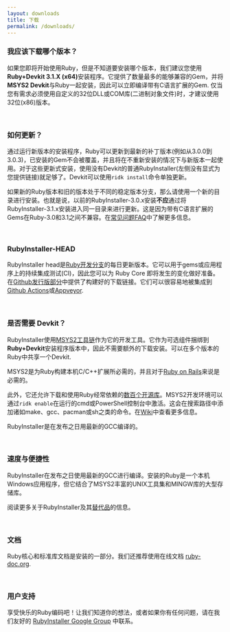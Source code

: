 ```yaml
---
layout: downloads
title: 下载
permalink: /downloads/
---
```


### 我应该下载哪个版本？

如果您即将开始使用Ruby，但是不知道要安装哪个版本，我们建议您使用<b>Ruby+Devkit 3.1.X (x64)</b>安装程序。它提供了数量最多的能够兼容的Gem，并将<b>MSYS2 Devkit</b>与Ruby一起安装，因此可以立即编译带有C语言扩展的Gem. 仅当您有需求必须使用自定义的32位DLL或COM库(二进制对象文件)时，才建议使用32位(x86)版本。

<br>

### 如何更新？

通过运行新版本的安装程序，Ruby可以更新到最新的补丁版本(例如从3.0.0到3.0.3)，已安装的Gem不会被覆盖，并且将在不重新安装的情况下与新版本一起使用。对于这些更新式安装，使用没有Devkit的普通RubyInstaller(左侧没有显式为您提供链接)就足够了。Devkit可以使用`ridk install`命令单独更新。

如果新的Ruby版本和旧的版本处于不同的稳定版本分支，那么请使用一个新的目录进行安装。也就是说，以前的RubyInstaller-3.0.x安装<b>不应</b>通过将RubyInstaller-3.1.x安装进入同一目录来进行更新。这是因为带有C语言扩展的Gems在Ruby-3.0和3.1之间不兼容。在[常见问题FAQ](https://github.com/oneclick/rubyinstaller2/wiki/FAQ#user-content-update-install)中了解更多信息。

<br>

### RubyInstaller-HEAD

RubyInstaller head是[Ruby开发分支](https://github.com/ruby/ruby/)的每日更新版本。它可以用于gems或应用程序上的持续集成测试(CI)，因此您可以为 Ruby Core 即将发生的变化做好准备。在[Github发行版部分](https://github.com/oneclick/rubyinstaller2/releases/tag/rubyinstaller-head)中提供了构建好的下载链接。它们可以很容易地被集成到[Github Actions](https://github.com/oneclick/rubyinstaller2/wiki/For-gem-developers#user-content-github-actions)或[Appveyor](https://github.com/oneclick/rubyinstaller2/wiki/For-gem-developers#user-content-appveyor).

<br>

### 是否需要 Devkit？

RubyInstaller使用[MSYS2工具链](http://www.msys2.org)作为它的开发工具。它作为可选组件捆绑到<b>Ruby+Devkit</b>安装程序版本中，因此不需要额外的下载安装。可以在多个版本的Ruby中共享一个Devkit.

MSYS2是为Ruby构建本机C/C++扩展所必需的，并且对于[Ruby on Rails](https://rubyonrails.org)来说是必需的。

此外，它还允许下载和使用Ruby经常依赖的[数百个开源库](https://github.com/Alexpux/MINGW-packages)。MSYS2开发环境可以通过`ridk enable`在运行的cmd或PowerShell控制台中激活。这会在搜索路径中添加诸如make、gcc、pacman或sh之类的命令。在[Wiki](https://github.com/oneclick/rubyinstaller2/wiki/The-ridk-tool)中查看更多信息。

RubyInstaller是在发布之日用最新的GCC编译的。

<br>

### 速度与便捷性

RubyInstaller在发布之日使用最新的GCC进行编译。安装的Ruby是一个本机Windows应用程序，但它结合了MSYS2丰富的UNIX工具集和MINGW库的大型存储库。

阅读更多关于RubyInstaller及其[替代品](https://rubyinstaller.cn/about/comparison)的信息。

<br>

### 文档

Ruby核心和标准库文档是安装的一部分。我们还推荐使用在线文档 [ruby-doc.org](https://ruby-doc.org/).

<br>

### 用户支持

享受快乐的Ruby编码吧！让我们知道你的想法，或者如果你有任何问题，请在我们友好的 [RubyInstaller Google Group](https://groups.google.com/group/rubyinstaller) 中联系。

